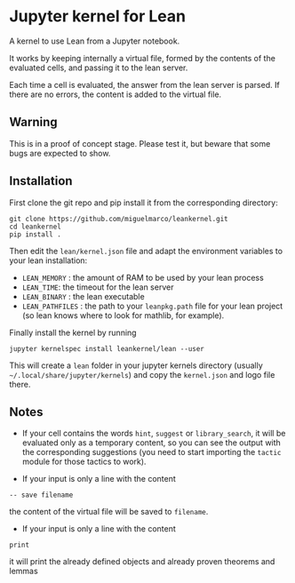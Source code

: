 # Jupyter kernel for Lean


A kernel to use Lean from a Jupyter notebook.

It works by keeping internally a virtual file, formed by the contents of the
evaluated cells, and passing it to the lean server.

Each time a cell is evaluated, the answer from the lean server is parsed. If
there are no errors, the content is added to the virtual file.

## Warning

This is in a proof of concept stage. Please test it, but beware that
some bugs are expected to show.

## Installation

First clone the git repo and pip install it from the corresponding directory:

```
git clone https://github.com/miguelmarco/leankernel.git
cd leankernel
pip install .
```

Then edit the `lean/kernel.json` file and adapt the environment variables to your
lean installation:

- `LEAN_MEMORY` : the amount of RAM to be used by your lean process
- `LEAN_TIME`: the timeout for the lean server
- `LEAN_BINARY` : the lean executable
- `LEAN_PATHFILES` : the path to your `leanpkg.path` file for your lean project (so lean knows where to look for mathlib, for example).

Finally install the kernel by running

```
jupyter kernelspec install leankernel/lean --user
```

This will create a `lean` folder in your jupyter kernels directory (usually `~/.local/share/jupyter/kernels`) and copy the `kernel.json` and logo file there.


## Notes

- If your cell contains the words `hint`, `suggest` or `library_search`, it will
be evaluated only as a temporary content, so you can see the output with the
corresponding suggestions (you need to start importing the `tactic` module for
those tactics to work).

- If your input is only a line with the content
```
-- save filename
```
 the content of the virtual file will be saved to `filename`.

 - If your input is only a line with the content
 ```
 print
 ```
 it will print the already defined objects and already proven theorems and lemmas

